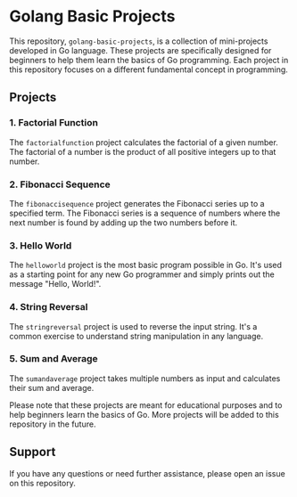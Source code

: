 # Golang Basic Projects

This repository, `golang-basic-projects`, is a collection of mini-projects developed in Go language. These projects are specifically designed for beginners to help them learn the basics of Go programming. Each project in this repository focuses on a different fundamental concept in programming.

## Projects

### 1. Factorial Function
The `factorialfunction` project calculates the factorial of a given number. The factorial of a number is the product of all positive integers up to that number.

### 2. Fibonacci Sequence
The `fibonaccisequence` project generates the Fibonacci series up to a specified term. The Fibonacci series is a sequence of numbers where the next number is found by adding up the two numbers before it.

### 3. Hello World
The `helloworld` project is the most basic program possible in Go. It's used as a starting point for any new Go programmer and simply prints out the message "Hello, World!".

### 4. String Reversal
The `stringreversal` project is used to reverse the input string. It's a common exercise to understand string manipulation in any language.

### 5. Sum and Average
The `sumandaverage` project takes multiple numbers as input and calculates their sum and average.

Please note that these projects are meant for educational purposes and to help beginners learn the basics of Go. More projects will be added to this repository in the future.

## Support
If you have any questions or need further assistance, please open an issue on this repository.

